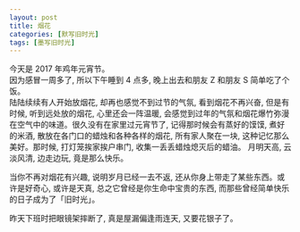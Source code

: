 ```yaml
---
layout: post
title: 烟花
categories: [默写旧时光]
tags: [墨写旧时光]
---
```


今天是 2017 年鸡年元宵节。  
因为感冒一周多了, 所以下午睡到 4 点多, 晚上出去和朋友 Z 和朋友 S 简单吃了个饭。  
陆陆续续有人开始放烟花, 却再也感觉不到过节的气氛, 看到烟花不再兴奋, 但是有时候, 听到远处放的烟花, 心里还会一阵温暖, 会感觉到过年的气氛和烟花爆竹弥漫在空气中的味道。很久没有在家里过元宵节了, 记得那时候会有蒸好的馍馍, 煮好的米酒, 散放在各门口的蜡烛和各种各样的烟花, 所有家人聚在一块, 这种记忆那么美好。那时候, 打灯笼挨家挨户串门, 收集一丢丢蜡烛熄灭后的蜡油。 月明天高, 云淡风清, 边走边玩, 竟是那么快乐。  

当你不再对烟花有兴趣, 说明岁月已经一去不返, 还从你身上带走了某些东西。或许是好奇心, 或许是天真, 总之它曾经是你生命中宝贵的东西, 而那些曾经简单快乐的日子成为了「旧时光」。  

昨天下班时把眼镜架摔断了, 真是屋漏偏逢雨连天, 又要花银子了。
